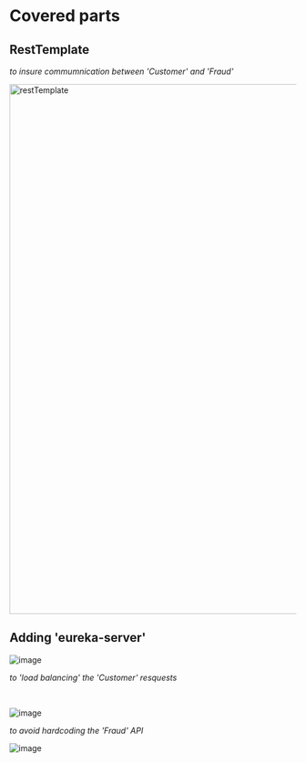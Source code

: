 # Covered parts 
## RestTemplate 

<i>to insure commumnication between 'Customer' and 'Fraud'</i>
 
<img width="930" alt="restTemplate" src="https://user-images.githubusercontent.com/84160502/205744645-dc7069cb-dc86-4e6c-9137-3ab631a255b0.png">

## Adding 'eureka-server' 

![image](https://user-images.githubusercontent.com/84160502/205746346-1a157629-dae6-4a03-bd77-91888dd1a946.png)

<i>to 'load balancing' the 'Customer' resquests </i>

<br>

![image](https://user-images.githubusercontent.com/84160502/205745727-f6716944-7081-4125-b03c-a36773f1d208.png)

 <i>to avoid hardcoding the 'Fraud' API </i> 
<br>

![image](https://user-images.githubusercontent.com/84160502/205747060-34f54a3a-7fad-4fab-86db-6178563cd397.png)

